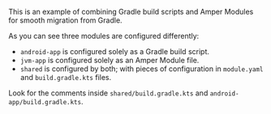 This is an example of combining Gradle build scripts and Amper Modules
for smooth migration from Gradle.

As you can see three modules are configured differently:
 - `android-app` is configured solely as a Gradle build script.
 - `jvm-app` is configured solely as an Amper Module file.
 - `shared` is configured by both; with pieces of configuration in `module.yaml` and `build.gradle.kts` files.
 
Look for the comments inside `shared/build.gradle.kts` and `android-app/build.gradle.kts`.
